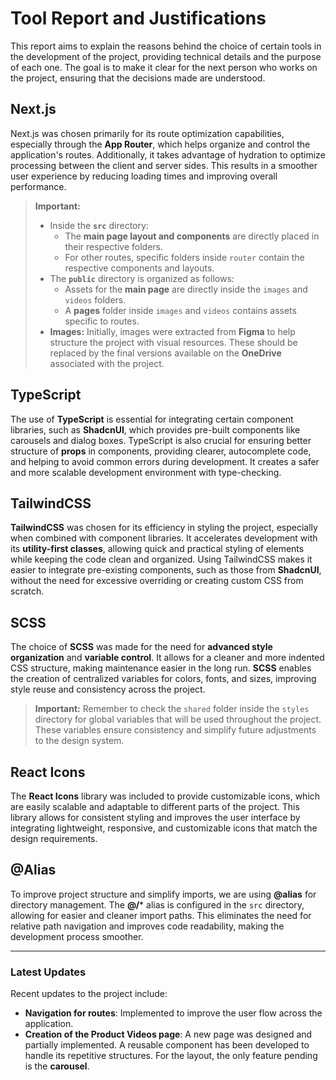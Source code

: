 # **Tool Report and Justifications**

This report aims to explain the reasons behind the choice of certain tools in the development of the project, providing technical details and the purpose of each one. The goal is to make it clear for the next person who works on the project, ensuring that the decisions made are understood.

## **Next.js**
Next.js was chosen primarily for its route optimization capabilities, especially through the **App Router**, which helps organize and control the application's routes. Additionally, it takes advantage of hydration to optimize processing between the client and server sides. This results in a smoother user experience by reducing loading times and improving overall performance.

> **Important:**
> - Inside the **`src`** directory:
>   - The **main page layout and components** are directly placed in their respective folders.
>   - For other routes, specific folders inside `router` contain the respective components and layouts.
> - The **`public`** directory is organized as follows:
>   - Assets for the **main page** are directly inside the `images` and `videos` folders.
>   - A **pages** folder inside `images` and `videos` contains assets specific to routes.
> - **Images:** Initially, images were extracted from **Figma** to help structure the project with visual resources. These should be replaced by the final versions available on the **OneDrive** associated with the project.

## **TypeScript**
The use of **TypeScript** is essential for integrating certain component libraries, such as **ShadcnUI**, which provides pre-built components like carousels and dialog boxes. TypeScript is also crucial for ensuring better structure of **props** in components, providing clearer, autocomplete code, and helping to avoid common errors during development. It creates a safer and more scalable development environment with type-checking.

## **TailwindCSS**
**TailwindCSS** was chosen for its efficiency in styling the project, especially when combined with component libraries. It accelerates development with its **utility-first classes**, allowing quick and practical styling of elements while keeping the code clean and organized. Using TailwindCSS makes it easier to integrate pre-existing components, such as those from **ShadcnUI**, without the need for excessive overriding or creating custom CSS from scratch.

## **SCSS**
The choice of **SCSS** was made for the need for **advanced style organization** and **variable control**. It allows for a cleaner and more indented CSS structure, making maintenance easier in the long run. **SCSS** enables the creation of centralized variables for colors, fonts, and sizes, improving style reuse and consistency across the project.

> **Important:** Remember to check the `shared` folder inside the `styles` directory for global variables that will be used throughout the project. These variables ensure consistency and simplify future adjustments to the design system.

## **React Icons**
The **React Icons** library was included to provide customizable icons, which are easily scalable and adaptable to different parts of the project. This library allows for consistent styling and improves the user interface by integrating lightweight, responsive, and customizable icons that match the design requirements.

## **@Alias**
To improve project structure and simplify imports, we are using **@alias** for directory management. The **@/*** alias is configured in the `src` directory, allowing for easier and cleaner import paths. This eliminates the need for relative path navigation and improves code readability, making the development process smoother.

---

### **Latest Updates**
Recent updates to the project include:
- **Navigation for routes**: Implemented to improve the user flow across the application.
- **Creation of the Product Videos page**: A new page was designed and partially implemented. A reusable component has been developed to handle its repetitive structures. For the layout, the only feature pending is the **carousel**.

